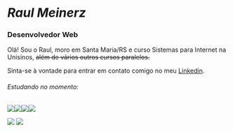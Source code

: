 # *Raul Meinerz* 
### Desenvolvedor Web
Olá! Sou o Raul, moro em Santa Maria/RS e curso Sistemas para Internet na Unisinos, ~~além de vários outros cursos paralelos.~~

Sinta-se à vontade para entrar em contato comigo no meu [Linkedin](https://www.linkedin.com/in/raul-meinerz/).

###### Estudando no momento:
<img src="https://img.icons8.com/color/48/000000/html-5--v1.png"/><img src="https://img.icons8.com/color/48/000000/css3.png"/><img src="https://img.icons8.com/color/48/000000/javascript--v1.png"/><img src="https://img.icons8.com/color/48/000000/java-coffee-cup-logo--v1.png"/>

![](https://github-readme-stats.vercel.app/api?username=devmeinerz&show_icons=true&theme=ayu-mirage) ![](https://github-readme-stats.vercel.app/api/top-langs/?username=devmeinerz&layout=compact&theme=ayu-mirage)





